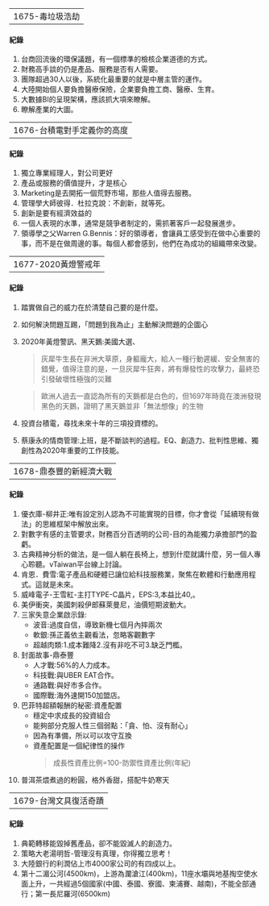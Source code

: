 <table>
    <tr>
        <td>1675-毒垃圾浩劫</td>
    </tr>
</table>

#### 紀錄 
1.  台商回流後的環保議題，有一個標準的檢核企業道德的方式。
2.  財務高手談的仍是產品、服務是否有人需要。
3.  團隊超過30人以後，系統化最重要的就是中層主管的運作。
4.  大陸開始個人要負擔醫療保險，企業要負擔工商、醫療、生育。
5.  大數據BI的呈現架構，應該抓大項來瞭解。
6.  瞭解產業的大圖。

<table>
    <tr>
        <td>1676-台積電對手定義你的高度</td>
    </tr>
</table>

#### 紀錄 
1.  獨立專業經理人，對公司更好
2.  產品或服務的價值提升，才是核心
3.  Marketing是去開拓一個荒野市場，那些人值得去服務。
4.  管理學大師彼得．杜拉克說：不創新，就等死。
5.  創新是要有經濟效益的
6.  一個人表現的水準，通常是競爭者制定的，需抓著客戶一起發展進步。
7.  領導學之父Warren G.Bennis：好的領導者，會讓員工感受到在做中心重要的事，而不是在做周邊的事。每個人都會感到，他們在為成功的組織帶來改變。

<table>
    <tr>
        <td>1677-2020黃燈警戒年</td>
    </tr>
</table>

#### 紀錄 
1.  踏實做自己的威力在於清楚自己要的是什麼。
2.  如何解決問題互踢，「問題到我為止」主動解決問題的企圖心
3.  2020年黃燈警訊、黑天鵝:美國大選、
    >灰犀牛生長在非洲大草原，身軀龐大，給人一種行動遲緩、安全無害的錯覺，值得注意的是，一旦灰犀牛狂奔，將有爆發性的攻擊力，最終恐引發破壞性極強的災難
    
    >歐洲人過去一直認為所有的天鵝都是白色的，但1697年時竟在澳洲發現黑色的天鵝，證明了黑天鵝並非「無法想像」的生物
    
4.  投資台積電，尋找未來十年的三項投資標的。
5.  蔡康永的情商管理:上班，是不斷談判的過程。EQ、創造力、批判性思維、獨創性為2020年重要的工作技能。

<table>
    <tr>
        <td>1678-鼎泰豐的新經濟大戰</td>
    </tr>
</table>

#### 紀錄 
1.  優衣庫-柳井正:唯有設定別人認為不可能實現的目標，你才會從「延續現有做法」的思維框架中解放出來。
2.  對數字有感的主管要求，財務百分百透明的公司-目的為能獨力承擔部門的盈虧。
3.  古典精神分析的做法，是一個人躺在長椅上，想到什麼就講什麼，另一個人專心聆聽。vTaiwan平台線上討論。
4.  肯恩．費雪:電子產品和硬體已讓位給科技服務業，聚焦在軟體和行動應用程式。這就是未來。
5.  威峰電子-王雪紅-主打TYPE-C晶片，EPS:3,本益比40,。
6.  美伊衝突，美國刺殺伊郎蘇萊曼尼，油價短期波動大。
7.  三家失意企業啟示錄:
    + 波音:過度自信，導致新機七個月內摔兩次
    + 軟銀:孫正義依主觀看法，忽略客觀數字
    + 超越肉類:1.成本難降2.沒有非吃不可3.缺乏門檻。
8.  封面故事-鼎泰豐
    + 人才戰:56%的人力成本。
    + 科技戰:與UBER EAT合作。
    + 通路戰:與好市多合作。
    + 國際戰:海外速開150加盟店。
9.  巴菲特超額報酬的秘密:資產配置
    + 穩定中求成長的投資組合
    + 能夠部分克服人性三個弱點：「貪、怕、沒有耐心」
    + 因為有準備，所以可以攻守互換
    + 資產配置是一個紀律性的操作
      >成長性資產比例=100-防禦性資產比例(年紀)
10. 普洱茶煨煮過的粉圓，格外香甜，搭配牛奶寒天

<table>
    <tr>
        <td>1679-台灣文具復活奇蹟</td>
    </tr>
</table>

#### 紀錄 
1.  典範轉移能毀掉舊產品，卻不能毀滅人的創造力。
2.  策略大老湯明哲-管理沒有真理，你得獨立思考！
3.  大陸銀行的利潤佔上市4000家公司的有四成以上。
4.  第十二湄公河(4500km)，上游為瀾滄江(400km)，11座水壩與地基掏空使水面上升，一共經過5個國家(中國、泰國、寮國、柬浦賽、越南)，不能全部通行；第一長尼羅河(6500km)
